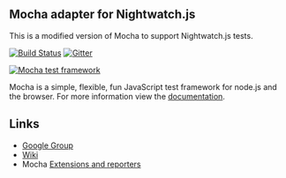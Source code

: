 ## Mocha adapter for Nightwatch.js

This is a modified version of Mocha to support Nightwatch.js tests.

[![Build Status](https://api.travis-ci.org/mochajs/mocha.svg?branch=master)](http://travis-ci.org/mochajs/mocha) [![Gitter](https://badges.gitter.im/Join%20Chat.svg)](https://gitter.im/mochajs/mocha?utm_source=badge&utm_medium=badge&utm_campaign=pr-badge&utm_content=badge)

[![Mocha test framework](http://f.cl.ly/items/3l1k0n2A1U3M1I1L210p/Screen%20Shot%202012-02-24%20at%202.21.43%20PM.png)](http://mochajs.org)

  Mocha is a simple, flexible, fun JavaScript test framework for node.js and the browser. For more information view the [documentation](http://mochajs.org).

## Links

  - [Google Group](http://groups.google.com/group/mochajs)
  - [Wiki](https://github.com/mochajs/mocha/wiki)
  - Mocha [Extensions and reporters](https://github.com/mochajs/mocha/wiki)
